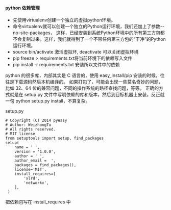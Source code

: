 #### python 依赖管理

* 先使用virtualenv创建一个独立的虚拟python环境。
* 命令virtualenv就可以创建一个独立的Python运行环境，我们还加上了参数--no-site-packages，
这样，已经安装到系统Python环境中的所有第三方包都不会复制过来，这样，我们就得到了一个不带任何第三方包的“干净”的Python运行环境。
* source bin/activate 激活虚拟环, deactivate 可以关闭虚拟环境
* pip freeze > requirements.txt将当前环境下的依赖写入文件
* pip install -r requirements.txt 安装所以文件中的依赖

python 的很多库，内部其实是 C 语言的，使用 easy_install/pip 安装的时候，往往是下载源码然后本机编译的。
如果打包了，可能会出现一些莫名奇妙的问题，比如 32、64 位的兼容问题，不同的操作系统的路径查找问题，等等。
正确的方式就是在 setup.py 文件中写明依赖的库和版本，然后到目标机器上安装，反正就一句 python setup.py install，不算复杂。

setup.py

```
# Copyright (C) 2014 pyeasy
# Author: WeizhongTu
# All rights reserved.
# MIT license
from setuptools import setup, find_packages
setup(
    name = ' ',
    version = '1.0.0',
    author = ' ',
    author_email =  ',
    packages = find_packages(),
    license='MIT',
    install_requires=[
        'xlrd',
        'networkx',
    ],
 )
 ```
把依赖包写在 install_requires 中